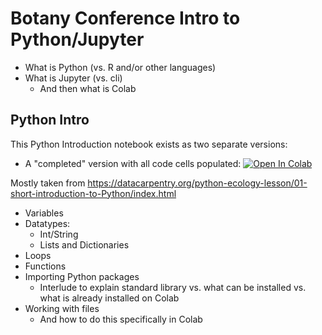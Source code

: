 # Botany Conference Intro to Python/Jupyter

* What is Python (vs. R and/or other languages)
* What is Jupyter (vs. cli)
    * And then what is Colab

## Python Intro

This Python Introduction notebook exists as two separate versions:

* A "completed" version with all code cells populated: 
[![Open In Colab](https://colab.research.google.com/assets/colab-badge.svg)](https://colab.research.google.com/github/richiehodel/Botany2021_DLworkshop/blob/main/2_jupyter_on_colab/module_2_intro_to_python_complete.ipynb)

Mostly taken from https://datacarpentry.org/python-ecology-lesson/01-short-introduction-to-Python/index.html

* Variables
* Datatypes:
    * Int/String
    * Lists and Dictionaries
* Loops
* Functions
* Importing Python packages
    * Interlude to explain standard library vs. what can be installed vs. what is already installed on Colab
* Working with files
    * And how to do this specifically in Colab